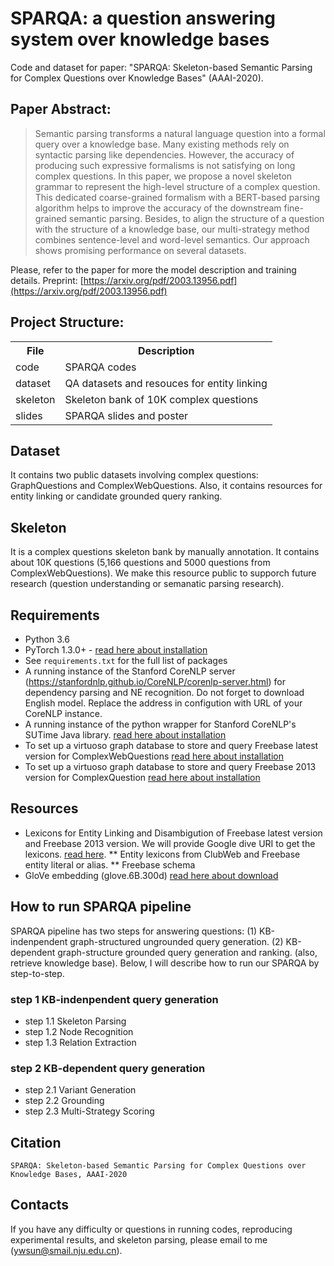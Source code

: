 # SPARQA: a question answering system over knowledge bases

Code and dataset for paper: "SPARQA: Skeleton-based Semantic Parsing for Complex Questions over Knowledge Bases" (AAAI-2020). 

## Paper Abstract:
> Semantic parsing transforms a natural language question into a formal query over a knowledge base. Many existing methods rely on syntactic parsing like dependencies. However, the accuracy of producing such expressive formalisms is not satisfying on long complex questions. In this paper, we propose a novel skeleton grammar to represent the high-level structure of a complex question. This dedicated coarse-grained formalism with a BERT-based parsing algorithm helps to improve the accuracy of the downstream fine-grained semantic parsing. Besides, to align the structure of a question with the structure of a knowledge base, our multi-strategy method combines sentence-level and word-level semantics. Our approach shows promising performance on several datasets.

Please, refer to the paper for more the model description and training details. Preprint: [https://arxiv.org/pdf/2003.13956.pdf](https://arxiv.org/pdf/2003.13956.pdf) 

## Project Structure:

<table>
    <tr>
        <th>File</th><th>Description</th>
    </tr>
    <tr>
        <td>code</td><td>SPARQA codes</td>
    </tr>
    <tr>
        <td>dataset</td><td>QA datasets and resouces for entity linking</td>
    </tr>
    <tr>
        <td>skeleton</td><td>Skeleton bank of 10K complex questions</td>
    </tr>
    <tr>
        <td>slides</td><td>SPARQA slides and poster</td>
    </tr>
</table>
 
## Dataset
It contains two public datasets involving complex questions: GraphQuestions and ComplexWebQuestions.
Also, it contains resources for entity linking or candidate grounded query ranking.

## Skeleton
It is a complex questions skeleton bank by manually annotation. It contains about 10K questions (5,166 questions and 5000 questions from ComplexWebQuestions). We make this resource public to supporch future research (question understanding or semanatic parsing research).

## Requirements
* Python 3.6
* PyTorch 1.3.0+ - [read here about installation](http://pytorch.org/)
* See `requirements.txt` for the full list of packages
* A running instance of the Stanford CoreNLP server (https://stanfordnlp.github.io/CoreNLP/corenlp-server.html) for dependency parsing and NE recognition. Do not forget to download English model. Replace the address in configution with URL of your CoreNLP instance.
* A running instance of the python wrapper for Stanford CoreNLP's SUTime Java library. [read here about installation](https://github.com/FraBle/python-sutime)
* To set up a virtuoso graph database to store and query Freebase latest version for ComplexWebQuestions [read here about installation](https://developers.google.com/freebase)
* To set up a virtuoso graph database to store and query Freebase 2013 version for ComplexQuestion [read here about installation](https://github.com/percyliang/sempre)

## Resources
* Lexicons for Entity Linking and Disambigution of Freebase latest version and Freebase 2013 version. We will provide Google dive URI to get the lexicons. [read here](https://drive.google.com/open?id=1AW5rT5MaZrDkc2rNz0TZhDJaQVQwJgT4).
** Entity lexicons from ClubWeb and Freebase entity literal or alias.
** Freebase schema
* GloVe embedding (glove.6B.300d) [read here about download](https://nlp.stanford.edu/projects/glove/)

## How to run SPARQA pipeline
SPARQA pipeline has two steps for answering questions: (1) KB-indenpendent graph-structured ungrounded query generation. (2) KB-dependent graph-structure grounded query generation and ranking. (also, retrieve knowledge base). Below, I will describe how to run our SPARQA by step-to-step.

### step 1 KB-indenpendent query generation
* step 1.1 Skeleton Parsing
* step 1.2 Node Recognition
* step 1.3 Relation Extraction

### step 2 KB-dependent query generation
* step 2.1 Variant Generation
* step 2.2 Grounding
* step 2.3 Multi-Strategy Scoring
  
## Citation

    SPARQA: Skeleton-based Semantic Parsing for Complex Questions over Knowledge Bases, AAAI-2020

## Contacts
If you have any difficulty or questions in running codes, reproducing experimental results, and skeleton parsing, please email to me (ywsun@smail.nju.edu.cn).
